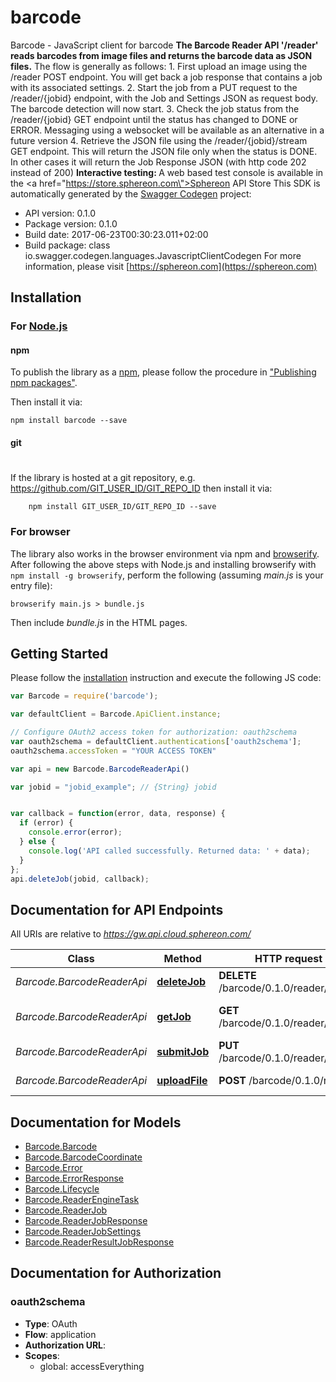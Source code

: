 # barcode

Barcode - JavaScript client for barcode
<b>The Barcode Reader API '/reader' reads barcodes from image files and returns the barcode data as JSON files.</b>    The flow is generally as follows:  1. First upload an image using the /reader POST endpoint. You will get back a job response that contains a job with its associated settings.  2. Start the job from a PUT request to the /reader/{jobid} endpoint, with the Job and Settings JSON as request body. The barcode detection will now start.  3. Check the job status from the /reader/{jobid} GET endpoint until the status has changed to DONE or ERROR. Messaging using a websocket will be available as an alternative in a future version  4. Retrieve the JSON file using the /reader/{jobid}/stream GET endpoint. This will return the JSON file only when the status is DONE. In other cases it will return the Job Response JSON (with http code 202 instead of 200)      <b>Interactive testing: </b>A web based test console is available in the <a href=\"https://store.sphereon.com\">Sphereon API Store</a>
This SDK is automatically generated by the [Swagger Codegen](https://github.com/swagger-api/swagger-codegen) project:

- API version: 0.1.0
- Package version: 0.1.0
- Build date: 2017-06-23T00:30:23.011+02:00
- Build package: class io.swagger.codegen.languages.JavascriptClientCodegen
For more information, please visit [https://sphereon.com](https://sphereon.com)

## Installation

### For [Node.js](https://nodejs.org/)

#### npm

To publish the library as a [npm](https://www.npmjs.com/),
please follow the procedure in ["Publishing npm packages"](https://docs.npmjs.com/getting-started/publishing-npm-packages).

Then install it via:

```shell
npm install barcode --save
```

#### git
#
If the library is hosted at a git repository, e.g.
https://github.com/GIT_USER_ID/GIT_REPO_ID
then install it via:

```shell
    npm install GIT_USER_ID/GIT_REPO_ID --save
```

### For browser

The library also works in the browser environment via npm and [browserify](http://browserify.org/). After following
the above steps with Node.js and installing browserify with `npm install -g browserify`,
perform the following (assuming *main.js* is your entry file):

```shell
browserify main.js > bundle.js
```

Then include *bundle.js* in the HTML pages.

## Getting Started

Please follow the [installation](#installation) instruction and execute the following JS code:

```javascript
var Barcode = require('barcode');

var defaultClient = Barcode.ApiClient.instance;

// Configure OAuth2 access token for authorization: oauth2schema
var oauth2schema = defaultClient.authentications['oauth2schema'];
oauth2schema.accessToken = "YOUR ACCESS TOKEN"

var api = new Barcode.BarcodeReaderApi()

var jobid = "jobid_example"; // {String} jobid


var callback = function(error, data, response) {
  if (error) {
    console.error(error);
  } else {
    console.log('API called successfully. Returned data: ' + data);
  }
};
api.deleteJob(jobid, callback);

```

## Documentation for API Endpoints

All URIs are relative to *https://gw.api.cloud.sphereon.com/*

Class | Method | HTTP request | Description
------------ | ------------- | ------------- | -------------
*Barcode.BarcodeReaderApi* | [**deleteJob**](docs/BarcodeReaderApi.md#deleteJob) | **DELETE** /barcode/0.1.0/reader/{jobid} | Delete a job manually
*Barcode.BarcodeReaderApi* | [**getJob**](docs/BarcodeReaderApi.md#getJob) | **GET** /barcode/0.1.0/reader/{jobid} | Job definition and state
*Barcode.BarcodeReaderApi* | [**submitJob**](docs/BarcodeReaderApi.md#submitJob) | **PUT** /barcode/0.1.0/reader/{jobid} | Submit job for reading
*Barcode.BarcodeReaderApi* | [**uploadFile**](docs/BarcodeReaderApi.md#uploadFile) | **POST** /barcode/0.1.0/reader | Upload the file


## Documentation for Models

 - [Barcode.Barcode](docs/Barcode.md)
 - [Barcode.BarcodeCoordinate](docs/BarcodeCoordinate.md)
 - [Barcode.Error](docs/Error.md)
 - [Barcode.ErrorResponse](docs/ErrorResponse.md)
 - [Barcode.Lifecycle](docs/Lifecycle.md)
 - [Barcode.ReaderEngineTask](docs/ReaderEngineTask.md)
 - [Barcode.ReaderJob](docs/ReaderJob.md)
 - [Barcode.ReaderJobResponse](docs/ReaderJobResponse.md)
 - [Barcode.ReaderJobSettings](docs/ReaderJobSettings.md)
 - [Barcode.ReaderResultJobResponse](docs/ReaderResultJobResponse.md)


## Documentation for Authorization


### oauth2schema

- **Type**: OAuth
- **Flow**: application
- **Authorization URL**: 
- **Scopes**: 
  - global: accessEverything


